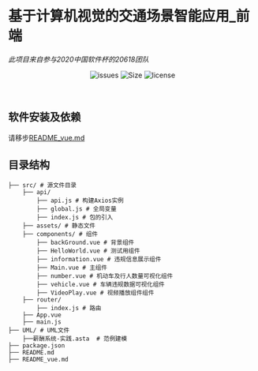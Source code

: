

# 基于计算机视觉的交通场景智能应用_前端
*此项目来自参与2020中国软件杯的20618团队*

<p align="center">
    <a href="https://github.com/Sh-Zh-7/intelligent-transportation-system/issues" style="text-decoration:none" >
        <img src="https://img.shields.io/github/issues/5522MIKE/traffic_analysis_web?color=orange" alt="issues"/>
    </a>
    <a href="https://github.com/5522MIKE/traffic_analysis_web" style="text-decoration:none" >
        <img src="https://img.shields.io/github/repo-size/5522MIKE/traffic_analysis_web" alt="Size"/>
    </a>
  <a href="https://github.com/5522MIKE/traffic_analysis_web/blob/master/LICENSE" style="text-decoration:none">
        <img src="https://img.shields.io/github/license/5522MIKE/traffic_analysis_web" alt="license"/>
    </a>
</p>

</br>

## 软件安装及依赖
请移步[README_vue.md](./README_vue.md)

## 目录结构
```
├── src/ # 源文件目录
	├── api/
        ├── api.js # 构建Axios实例
        ├── global.js # 全局变量
        ├── index.js # 包的引入
    ├── assets/ # 静态文件
    ├── components/ # 组件
        ├── backGround.vue # 背景组件
        ├── HelloWorld.vue # 测试用组件
        ├── information.vue # 违规信息展示组件
        ├── Main.vue # 主组件
        ├── number.vue # 机动车及行人数量可视化组件
        ├── vehicle.vue # 车辆违规数据可视化组件
        ├── VideoPlay.vue # 视频播放组件组件
    ├── router/
        ├── index.js # 路由
    ├── App.vue
    ├── main.js
├── UML/ # UML文件
	├──薪酬系统-实践.asta  # 范例建模
├── package.json
├── README.md
├── README_vue.md
```
